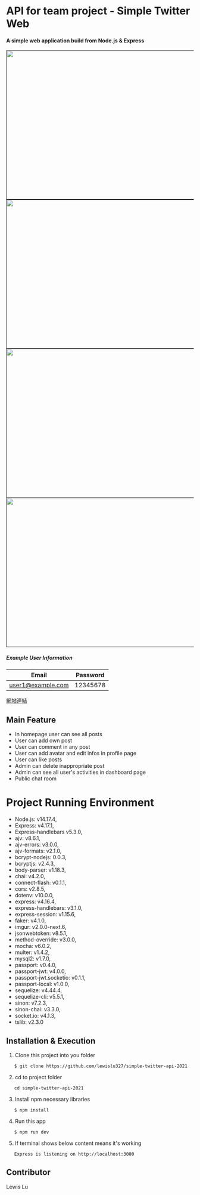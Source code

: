 # API for team project - Simple Twitter Web

#### A simple web application build from Node.js & Express

[<img align="center" src="https://github.com/lewislu327/simple-twitter-api-2021/blob/master/public/images/homepage.png" height="400" width="800" />]()
[<img align="center" src="https://github.com/lewislu327/simple-twitter-api-2021/blob/master/public/images/user_page.png" height="400" width="800" />]()
[<img align="center" src="https://github.com/lewislu327/simple-twitter-api-2021/blob/master/public/images/reply_page.png" height="400" width="800" />]()
[<img align="center" src="https://github.com/lewislu327/simple-twitter-api-2021/blob/master/public/images/chat_room.png" height="400" width="800" />]()

##### Example User Information

| Email             | Password |
| ----------------- | :------: |
| user1@example.com | 12345678 |

[網站連結](https://guanyi608.github.io/simple-twitter-frontend/#/signin)

## Main Feature

- In homepage user can see all posts
- User can add own post
- User can comment in any post
- User can add avatar and edit infos in profile page
- User can like posts
- Admin can delete inappropriate post
- Admin can see all user's activities in dashboard page
- Public chat room

# Project Running Environment

- Node.js: v14.17.4,
- Express: v4.17.1,
- Express-handlebars v5.3.0,
- ajv: v8.6.1,
- ajv-errors: v3.0.0,
- ajv-formats: v2.1.0,
- bcrypt-nodejs: 0.0.3,
- bcryptjs: v2.4.3,
- body-parser: v1.18.3,
- chai: v4.2.0,
- connect-flash: v0.1.1,
- cors: v2.8.5,
- dotenv: v10.0.0,
- express: v4.16.4,
- express-handlebars: v3.1.0,
- express-session: v1.15.6,
- faker: v4.1.0,
- imgur: v2.0.0-next.6,
- jsonwebtoken: v8.5.1,
- method-override: v3.0.0,
- mocha: v6.0.2,
- multer: v1.4.2,
- mysql2: v1.7.0,
- passport: v0.4.0,
- passport-jwt: v4.0.0,
- passport-jwt.socketio: v0.1.1,
- passport-local: v1.0.0,
- sequelize: v4.44.4,
- sequelize-cli: v5.5.1,
- sinon: v7.2.3,
- sinon-chai: v3.3.0,
- socket.io: v4.1.3,
- tslib: v2.3.0

## Installation & Execution

1. Clone this project into you folder

```
   $ git clone https://github.com/lewislu327/simple-twitter-api-2021
```

2. cd to project folder

```
   cd simple-twitter-api-2021
```

3. Install npm necessary libraries

```
   $ npm install
```

4. Run this app

```
   $ npm run dev
```

5. If terminal shows below content means it's working

```
   Express is listening on http://localhost:3000
```

## Contributor

Lewis Lu
